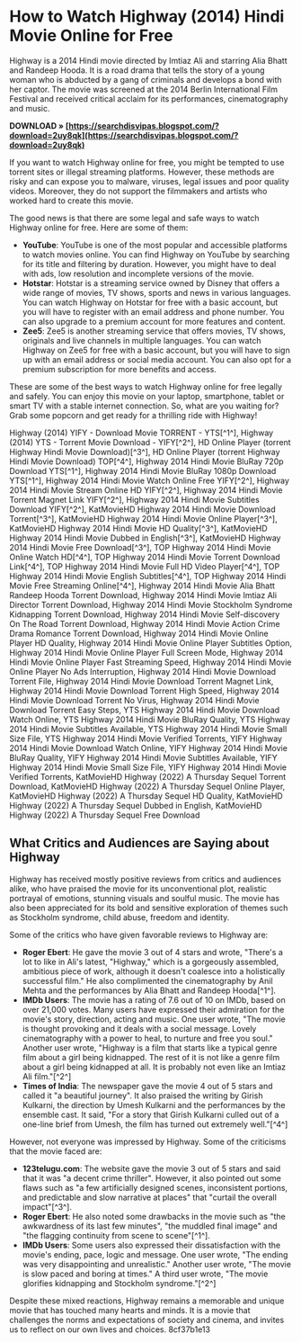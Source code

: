 
 
# How to Watch Highway (2014) Hindi Movie Online for Free
 
Highway is a 2014 Hindi movie directed by Imtiaz Ali and starring Alia Bhatt and Randeep Hooda. It is a road drama that tells the story of a young woman who is abducted by a gang of criminals and develops a bond with her captor. The movie was screened at the 2014 Berlin International Film Festival and received critical acclaim for its performances, cinematography and music.
 
**DOWNLOAD » [https://searchdisvipas.blogspot.com/?download=2uy8qk](https://searchdisvipas.blogspot.com/?download=2uy8qk)**


 
If you want to watch Highway online for free, you might be tempted to use torrent sites or illegal streaming platforms. However, these methods are risky and can expose you to malware, viruses, legal issues and poor quality videos. Moreover, they do not support the filmmakers and artists who worked hard to create this movie.
 
The good news is that there are some legal and safe ways to watch Highway online for free. Here are some of them:
 
- **YouTube**: YouTube is one of the most popular and accessible platforms to watch movies online. You can find Highway on YouTube by searching for its title and filtering by duration. However, you might have to deal with ads, low resolution and incomplete versions of the movie.
- **Hotstar**: Hotstar is a streaming service owned by Disney that offers a wide range of movies, TV shows, sports and news in various languages. You can watch Highway on Hotstar for free with a basic account, but you will have to register with an email address and phone number. You can also upgrade to a premium account for more features and content.
- **Zee5**: Zee5 is another streaming service that offers movies, TV shows, originals and live channels in multiple languages. You can watch Highway on Zee5 for free with a basic account, but you will have to sign up with an email address or social media account. You can also opt for a premium subscription for more benefits and access.

These are some of the best ways to watch Highway online for free legally and safely. You can enjoy this movie on your laptop, smartphone, tablet or smart TV with a stable internet connection. So, what are you waiting for? Grab some popcorn and get ready for a thrilling ride with Highway!
 
Highway (2014) YIFY - Download Movie TORRENT - YTS[^1^],  Highway (2014) YTS - Torrent Movie Download - YIFY[^2^],  HD Online Player (torrent Highway Hindi Movie Download)[^3^],  HD Online Player (torrent Highway Hindi Movie Download) TOP[^4^],  Highway 2014 Hindi Movie BluRay 720p Download YTS[^1^],  Highway 2014 Hindi Movie BluRay 1080p Download YTS[^1^],  Highway 2014 Hindi Movie Watch Online Free YIFY[^2^],  Highway 2014 Hindi Movie Stream Online HD YIFY[^2^],  Highway 2014 Hindi Movie Torrent Magnet Link YIFY[^2^],  Highway 2014 Hindi Movie Subtitles Download YIFY[^2^],  KatMovieHD Highway 2014 Hindi Movie Download Torrent[^3^],  KatMovieHD Highway 2014 Hindi Movie Online Player[^3^],  KatMovieHD Highway 2014 Hindi Movie HD Quality[^3^],  KatMovieHD Highway 2014 Hindi Movie Dubbed in English[^3^],  KatMovieHD Highway 2014 Hindi Movie Free Download[^3^],  TOP Highway 2014 Hindi Movie Online Watch HD[^4^],  TOP Highway 2014 Hindi Movie Torrent Download Link[^4^],  TOP Highway 2014 Hindi Movie Full HD Video Player[^4^],  TOP Highway 2014 Hindi Movie English Subtitles[^4^],  TOP Highway 2014 Hindi Movie Free Streaming Online[^4^],  Highway 2014 Hindi Movie Alia Bhatt Randeep Hooda Torrent Download,  Highway 2014 Hindi Movie Imtiaz Ali Director Torrent Download,  Highway 2014 Hindi Movie Stockholm Syndrome Kidnapping Torrent Download,  Highway 2014 Hindi Movie Self-discovery On The Road Torrent Download,  Highway 2014 Hindi Movie Action Crime Drama Romance Torrent Download,  Highway 2014 Hindi Movie Online Player HD Quality,  Highway 2014 Hindi Movie Online Player Subtitles Option,  Highway 2014 Hindi Movie Online Player Full Screen Mode,  Highway 2014 Hindi Movie Online Player Fast Streaming Speed,  Highway 2014 Hindi Movie Online Player No Ads Interruption,  Highway 2014 Hindi Movie Download Torrent File,  Highway 2014 Hindi Movie Download Torrent Magnet Link,  Highway 2014 Hindi Movie Download Torrent High Speed,  Highway 2014 Hindi Movie Download Torrent No Virus,  Highway 2014 Hindi Movie Download Torrent Easy Steps,  YTS Highway 2014 Hindi Movie Download Watch Online,  YTS Highway 2014 Hindi Movie BluRay Quality,  YTS Highway 2014 Hindi Movie Subtitles Available,  YTS Highway 2014 Hindi Movie Small Size File,  YTS Highway 2014 Hindi Movie Verified Torrents,  YIFY Highway 2014 Hindi Movie Download Watch Online,  YIFY Highway 2014 Hindi Movie BluRay Quality,  YIFY Highway 2014 Hindi Movie Subtitles Available,  YIFY Highway 2014 Hindi Movie Small Size File,  YIFY Highway 2014 Hindi Movie Verified Torrents,  KatMovieHD Highway (2022) A Thursday Sequel Torrent Download,  KatMovieHD Highway (2022) A Thursday Sequel Online Player,  KatMovieHD Highway (2022) A Thursday Sequel HD Quality,  KatMovieHD Highway (2022) A Thursday Sequel Dubbed in English,  KatMovieHD Highway (2022) A Thursday Sequel Free Download

## What Critics and Audiences are Saying about Highway
 
Highway has received mostly positive reviews from critics and audiences alike, who have praised the movie for its unconventional plot, realistic portrayal of emotions, stunning visuals and soulful music. The movie has also been appreciated for its bold and sensitive exploration of themes such as Stockholm syndrome, child abuse, freedom and identity.
 
Some of the critics who have given favorable reviews to Highway are:

- **Roger Ebert**: He gave the movie 3 out of 4 stars and wrote, \"There's a lot to like in Ali's latest, \"Highway,\" which is a gorgeously assembled, ambitious piece of work, although it doesn't coalesce into a holistically successful film.\" He also complimented the cinematography by Anil Mehta and the performances by Alia Bhatt and Randeep Hooda[^1^].
- **IMDb Users**: The movie has a rating of 7.6 out of 10 on IMDb, based on over 21,000 votes. Many users have expressed their admiration for the movie's story, direction, acting and music. One user wrote, \"The movie is thought provoking and it deals with a social message. Lovely cinematography with a power to heal, to nurture and free you soul.\" Another user wrote, \"Highway is a film that starts like a typical genre film about a girl being kidnapped. The rest of it is not like a genre film about a girl being kidnapped at all. It is probably not even like an Imtiaz Ali film.\"[^2^]
- **Times of India**: The newspaper gave the movie 4 out of 5 stars and called it \"a beautiful journey\". It also praised the writing by Girish Kulkarni, the direction by Umesh Kulkarni and the performances by the ensemble cast. It said, \"For a story that Girish Kulkarni culled out of a one-line brief from Umesh, the film has turned out extremely well.\"[^4^]

However, not everyone was impressed by Highway. Some of the criticisms that the movie faced are:

- **123telugu.com**: The website gave the movie 3 out of 5 stars and said that it was \"a decent crime thriller\". However, it also pointed out some flaws such as \"a few artificially designed scenes, inconsistent portions, and predictable and slow narrative at places\" that \"curtail the overall impact\"[^3^].
- **Roger Ebert**: He also noted some drawbacks in the movie such as \"the awkwardness of its last few minutes\", \"the muddled final image\" and \"the flagging continuity from scene to scene\"[^1^].
- **IMDb Users**: Some users also expressed their dissatisfaction with the movie's ending, pace, logic and message. One user wrote, \"The ending was very disappointing and unrealistic.\" Another user wrote, \"The movie is slow paced and boring at times.\" A third user wrote, \"The movie glorifies kidnapping and Stockholm syndrome.\"[^2^]

Despite these mixed reactions, Highway remains a memorable and unique movie that has touched many hearts and minds. It is a movie that challenges the norms and expectations of society and cinema, and invites us to reflect on our own lives and choices.
 8cf37b1e13
 
